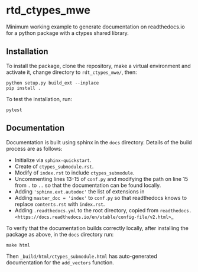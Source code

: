 # rtd_ctypes_mwe
Minimum working example to generate documentation on readthedocs.io for a
python package with a ctypes shared library.

Installation
------------

To install the package, clone the repository, make a virtual environment and
activate it, change directory to `rdt_ctypes_mwe/`, then:

    python setup.py build_ext --inplace
    pip install .

To test the installation, run:

    pytest

Documentation
-------------

Documentation is built using sphinx in the ``docs`` directory. Details of
the build process are as follows:

- Initialize via ``sphinx-quickstart``.
- Create of ``ctypes_submodule.rst``.
- Modify of ``index.rst`` to include ``ctypes_submodule``.
- Uncommenting lines 13-15 of ``conf.py`` and modifying the path on line
  15 from ``.`` to ``..`` so that the documentation can be found locally.
- Adding ``'sphinx.ext.autodoc'`` the list of extensions in
- Adding ``master_doc = 'index'`` to ``conf.py`` so that readthedocs knows to replace
  ``contents.rst`` with ``index.rst``.
- Adding ``.readthedocs.yml`` to the root directory, copied from
  `readthedocs. <https://docs.readthedocs.io/en/stable/config-file/v2.html>`_


To verify that the documentation builds correctly locally,
after installing the package as above, in the ``docs`` directory run:

    make html

Then ``_build/html/ctypes_submodule.html`` has auto-generated documentation for
the ``add_vectors`` function.
